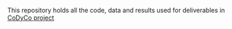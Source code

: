 This repository holds all the code, data and results used for deliverables in [CoDyCo project](http://codyco.eu)


